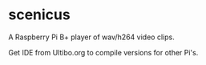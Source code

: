 # scenicus
A Raspberry Pi B+ player of wav/h264 video clips.

Get IDE from Ultibo.org to compile versions for other Pi's.

